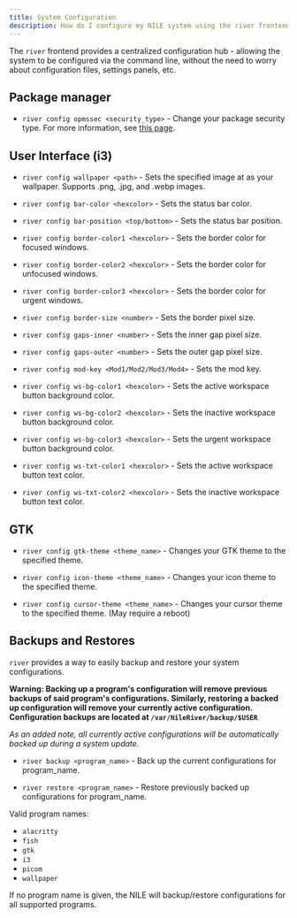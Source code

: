 ```yaml
---
title: System Configuration
description: How do I configure my NILE system using the river frontend?
---
```


The `river` frontend provides a centralized configuration hub - allowing the system to be configured via the command line, without the need to worry about configuration files, settings panels, etc.


## Package manager

- `river config opmssec <security_type>` - Change your package security type. For more information, see [this page](https://the-duat.github.io/overview/package-manager/).


## User Interface (i3)


- `river config wallpaper <path>` - Sets the specified image at <path> as your wallpaper. Supports .png, .jpg, and .webp images.


- `river config bar-color <hexcolor>` - Sets the status bar color.

- `river config bar-position <top/bottom>` - Sets the status bar position.


- `river config border-color1 <hexcolor>` - Sets the border color for focused windows.

- `river config border-color2 <hexcolor>` - Sets the border color for unfocused windows.

- `river config border-color3 <hexcolor>` - Sets the border color for urgent windows.

- `river config border-size <number>` - Sets the border pixel size.


- `river config gaps-inner <number>` - Sets the inner gap pixel size.

- `river config gaps-outer <number>` - Sets the outer gap pixel size.


- `river config mod-key <Mod1/Mod2/Mod3/Mod4>` - Sets the mod key.


- `river config ws-bg-color1 <hexcolor>` - Sets the active workspace button background color.

- `river config ws-bg-color2 <hexcolor>` - Sets the inactive workspace button background color.

- `river config ws-bg-color3 <hexcolor>` - Sets the urgent workspace button background color.

- `river config ws-txt-color1 <hexcolor>` - Sets the active workspace button text color.

- `river config ws-txt-color2 <hexcolor>` - Sets the inactive workspace button text color.


## GTK

- `river config gtk-theme <theme_name>` - Changes your GTK theme to the specified theme.

- `river config icon-theme <theme_name>` - Changes your icon theme to the specified theme.

- `river config cursor-theme <theme_name>` - Changes your cursor theme to the specified theme. (May require a reboot)


## Backups and Restores

`river` provides a way to easily backup and restore your system configurations.

**Warning: Backing up a program's configuration will remove previous backups of said program's configurations. Similarly, restoring a backed up configuration will remove your currently active configuration. Configuration backups are located at `/var/NileRiver/backup/$USER`**

*As an added note, all currently active configurations will be automatically backed up during a system update.*

- `river backup <program_name>` - Back up the current configurations for program\_name.

- `river restore <program_name>` - Restore previously backed up configurations for program\_name.

Valid program names:
- `alacritty`
- `fish`
- `gtk`
- `i3`
- `picom`
- `wallpaper`

If no program name is given, the NILE will backup/restore configurations for all supported programs.
